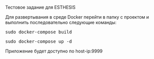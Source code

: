 Тестовое задание для ESTHESIS

Для развертывания в среде Docker перейти в папку с проектом 
и выполнить последовательно следующие команды:

<pre>
sudo docker-compose build
</pre>
<pre>
sudo docker-compose up -d
</pre>

Приложение будет доступно по host-ip:9999
